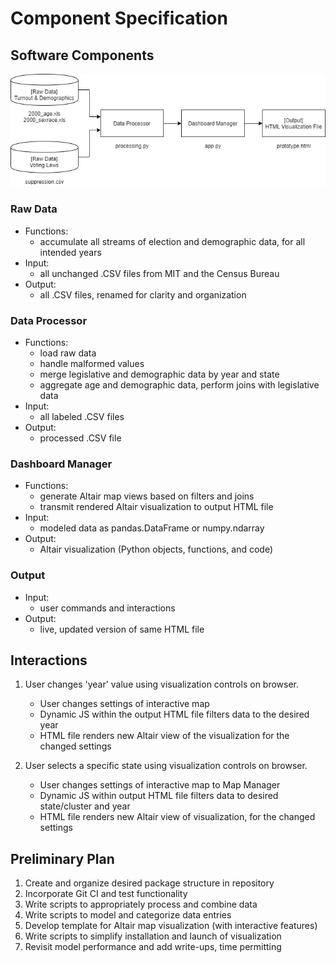 # Component Specification

## Software Components
![](newcomponents.png)

### Raw Data
- Functions: 
    - accumulate all streams of election and demographic data, for all intended years
- Input: 
    - all unchanged .CSV files from MIT and the Census Bureau
- Output: 
    - all .CSV files, renamed for clarity and organization
### Data Processor
- Functions: 
    - load raw data
    - handle malformed values
    - merge legislative and demographic data by year and state
    - aggregate age and demographic data, perform joins with legislative data 
- Input: 
    - all labeled .CSV files
- Output: 
    - processed .CSV file
### Dashboard Manager
- Functions: 
    - generate Altair map views based on filters and joins
    - transmit rendered Altair visualization to output HTML file
- Input: 
    - modeled data as pandas.DataFrame or numpy.ndarray
- Output: 
    - Altair visualization (Python objects, functions, and code) 
### Output
- Input: 
    - user commands and interactions
- Output: 
    - live, updated version of same HTML file 

## Interactions
1. User changes 'year' value using visualization controls on browser.
    - User changes settings of interactive map
    - Dynamic JS within the output HTML file filters data to the desired year
    - HTML file renders new Altair view of the visualization for the changed settings
    
2. User selects a specific state using visualization controls on browser.
    - User changes settings of interactive map to Map Manager
    - Dynamic JS within output HTML file filters data to desired state/cluster and year
    - HTML file renders new Altair view of visualization, for the changed settings

## Preliminary Plan 
1. Create and organize desired package structure in repository
2. Incorporate Git CI and test functionality
3. Write scripts to appropriately process and combine data
4. Write scripts to model and categorize data entries
5. Develop template for Altair map visualization (with interactive features)
6. Write scripts to simplify installation and launch of visualization
7. Revisit model performance and add write-ups, time permitting
